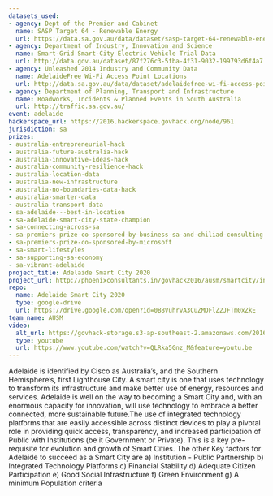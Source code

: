```yaml
---
datasets_used:
- agency: Dept of the Premier and Cabinet
  name: SASP Target 64 - Renewable Energy
  url: https://data.sa.gov.au/data/dataset/sasp-target-64-renewable-energy
- agency: Department of Industry, Innovation and Science
  name: Smart-Grid Smart-City Electric Vehicle Trial Data
  url: http://data.gov.au/dataset/87f276c3-5fba-4f31-9032-199793d6f4a7
- agency: Unleashed 2014 Industry and Community Data
  name: AdelaideFree Wi-Fi Access Point Locations
  url: http://data.sa.gov.au/data/dataset/adelaidefree-wi-fi-access-point-locations
- agency: Department of Planning, Transport and Infrastructure
  name: Roadworks, Incidents & Planned Events in South Australia
  url: http://traffic.sa.gov.au/
event: adelaide
hackerspace_url: https://2016.hackerspace.govhack.org/node/961
jurisdiction: sa
prizes:
- australia-entrepreneurial-hack
- australia-future-australia-hack
- australia-innovative-ideas-hack
- australia-community-resilience-hack
- australia-location-data
- australia-new-infrastructure
- australia-no-boundaries-data-hack
- australia-smarter-data
- australia-transport-data
- sa-adelaide---best-in-location
- sa-adelaide-smart-city-state-champion
- sa-connecting-across-sa
- sa-premiers-prize-co-sponsored-by-business-sa-and-chiliad-consulting
- sa-premiers-prize-co-sponsored-by-microsoft
- sa-smart-lifestyles
- sa-supporting-sa-economy
- sa-vibrant-adelaide
project_title: Adelaide Smart City 2020
project_url: http://phoenixconsultants.in/govhack2016/ausm/smartcity/index.html
repo:
  name: Adelaide Smart City 2020
  type: google-drive
  url: https://drive.google.com/open?id=0B8VuhrvA3CuZMDFlZ2JFTm0xZkE
team_name: AUSM
video:
  alt_url: https://govhack-storage.s3-ap-southeast-2.amazonaws.com/2016/AUSM%20Adelaide%20Smart%20City%20Unleashed%202016.mp4
  type: youtube
  url: https://www.youtube.com/watch?v=QLRka5Gnz_M&feature=youtu.be
---
```


Adelaide is identified by Cisco as Australia’s, and the Southern Hemisphere’s, first Lighthouse City.
A smart city is one that uses technology to transform its infrastructure and make better use of energy, resources and services.
Adelaide is well on the way to becoming a Smart City and, with an enormous capacity for innovation, will use technology to embrace a better connected, more sustainable future.The use of integrated technology platforms that are easily accessible across distinct devices to play a pivotal role in providing quick access, transparency, and increased participation of Public with Institutions (be it Government or Private). This is a key pre-requisite for evolution and growth of Smart Cities.
The other Key factors for Adelaide to succeed as a Smart City are
a) Institution - Public Partnership
b) Integrated Technology Platforms
c) Financial Stability
d) Adequate Citizen Participation
e) Good Social Infrastructure
f) Green Environment
g) A minimum Population criteria